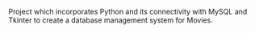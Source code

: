 Project which incorporates Python and its connectivity with MySQL and Tkinter to create a database management system for Movies.
